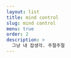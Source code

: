 ```yaml
---
layout: list
title: mind control
slug: mind control
menu: true
order: 2
description: >
  그냥 내 잡생각. 주절주절
---
```

